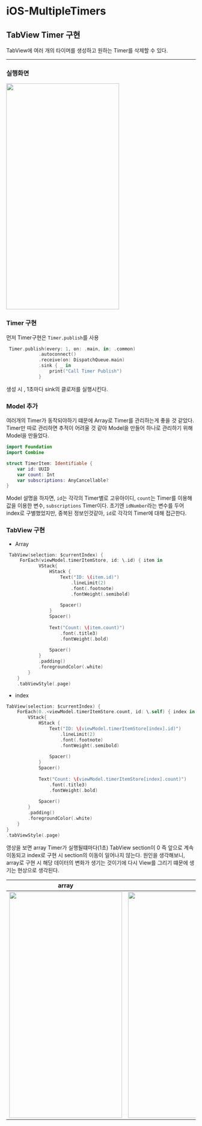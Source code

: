 # iOS-MultipleTimers

## TabView Timer 구현

TabView에 여러 개의 타이머를 생성하고 원하는 Timer를 삭제할 수 있다.

---

### 실행화면

<img src = "https://github.com/bradheo65/TIL/assets/45350356/0c92cf5a-9fc9-47c8-ace5-ba58b51603bc" width = "300" height = "600">


### Timer 구현
먼저 Timer구현은 `Timer.publish`를 사용

```swift
 Timer.publish(every: 1, on: .main, in: .common)
            .autoconnect()
            .receive(on: DispatchQueue.main)
            .sink { _ in
                print("Call Timer Publish")
            }
```
생성 시 , 1초마다 sink의 클로저를 실행시킨다.


### Model 추가
여러개의 Timer가 동작되야하기 떄문에 Array로 Timer를 관리하는게 좋을 것 같았다. 
Timer만 따로 관리하면 추적이 어려울 것 같아 Model을 만들어 하나로 관리하기 위해 Model을 만들었다.

```swift
import Foundation
import Combine

struct TimerItem: Identifiable {
    var id: UUID
    var count: Int
    var subscriptions: AnyCancellable?
}
```
Model 설명을 하자면, `id`는 각각의 Timer별로 고유아이디, `count`는 Timer를 이용해 값을 이용한 변수, `subscriptions` Timer이다.
초기엔 `idNumber`라는 변수를 두어 index로 구별했었지만, 중복된 정보인것같아, `id`로 각각의 Timer에 대해 접근한다.


### TabView 구현

- Array

```swift
 TabView(selection: $currentIndex) {
     ForEach(viewModel.timerItemStore, id: \.id) { item in
            VStack{
                HStack {
                    Text("ID: \(item.id)")
                        .lineLimit(2)
                        .font(.footnote)
                        .fontWeight(.semibold)
                    
                    Spacer()
                }
                Spacer()
                
                Text("Count: \(item.count)")
                    .font(.title3)
                    .fontWeight(.bold)
                
                Spacer()
            }
            .padding()
            .foregroundColor(.white)
        }
    }
    .tabViewStyle(.page)
```

- index

```swift
TabView(selection: $currentIndex) {
    ForEach(0..<viewModel.timerItemStore.count, id: \.self) { index in
        VStack{
            HStack {
                Text("ID: \(viewModel.timerItemStore[index].id)")
                    .lineLimit(2)
                    .font(.footnote)
                    .fontWeight(.semibold)
                
                Spacer()
            }
            Spacer()
            
            Text("Count: \(viewModel.timerItemStore[index].count)")
                .font(.title3)
                .fontWeight(.bold)
            
            Spacer()
        }
        .padding()
        .foregroundColor(.white)
    }
}
.tabViewStyle(.page)
```

영상을 보면 array Timer가 실행될떄마다(1초) TabView section이 0 즉 앞으로 계속 이동되고
index로 구현 시 section의 이동이 일어나지 않는다.
원인을 생각해보니, array로 구현 시 해당 데이터의 변화가 생기는 것이기에 다시 View를 그리기 떄문에 생기는 현상으로 생각된다.

|array|index|
|:---:|:---:|
|<img src = "https://github.com/bradheo65/TIL/assets/45350356/62e15754-cc6d-4269-8e06-c48a473f4433" width="300" height = "600">|<img src = "https://github.com/bradheo65/TIL/assets/45350356/5768b4af-7507-429e-9045-a44e4559093f" weight="300" height="600">|